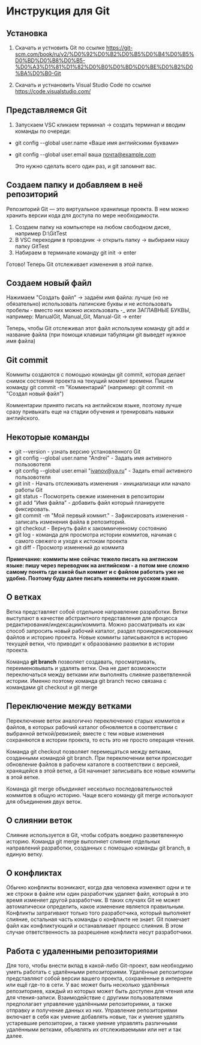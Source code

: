 # Инструкция для Git

## Установка
1. Скачать и устновить Git по ссылке https://git-scm.com/book/ru/v2/%D0%92%D0%B2%D0%B5%D0%B4%D0%B5%D0%BD%D0%B8%D0%B5-%D0%A3%D1%81%D1%82%D0%B0%D0%BD%D0%BE%D0%B2%D0%BA%D0%B0-Git 

2. Скачать и устнановить Visual Studio Code по ссылке https://code.visualstudio.com/ 

## Представляемся Git
1. Запускаем VSC кликаем терминал → создать терминал и вводим команды по очереди: 

* git config --global user.name «Ваше имя английскими буквами»

* git config --global user.email ваша почта@example.com

    Это нужно сделать всего один раз, и git запомнит вас.

## Создаем папку и добавляем в неё репозиторий

Репозиторий Git — это виртуальное хранилище проекта. В нем можно хранить версии кода для доступа по мере необходимости.
1. Создаем папку на компьютере на любом свободном диске, например D:\GitTest
2. В VSC переходим в проводник → открыть папку → выбираем нашу папку GitTest
3. Набираем в терминале команду git init → enter

Готово! Теперь Git отслеживает изменения в этой папке.

## Создаем новый файл

Нажимаем "Создать файл" → задаём имя файла: лучше (но не обязательно) использовать латинские буквы и не использовать пробелы - вместо них можно искользовать -_ или ЗАГЛАВНЫЕ БУКВЫ, например: ManualGit, Manual_Git, Manual-Git → enter

Теперь, чтобы Git отслеживал этот файл используем команду git add и название файла (при помощи клавиши табуляции git выведет нужное имя файла)

## Git commit

Коммиты создаются с помощью команды git commit, которая делает снимок состояния проекта на текущий момент времени.
Пишем команду git commit -m "Комментарий" (например: git commit -m "Создал новый файл")

Комментарии принято писать на английском языке, поэтому лучше сразу привыкать еще на стадии обучения и тренировать навыки английского. 
## Некоторые команды

* git --version - узнать версию установленного Git 
* git config --global user.name "Andrei" - Задать имя активного пользовотеля
* git config --global user.email "ivanov@ya.ru" - Задать email активного пользовотеля
* git init - Начать отслеживать изменения - инициализаци или начало работы Git
* git status - Посмотреть свежие изменения в репозитории
* git add "Имя файла" - добавить файл который планируете фиксировать.
* git commit -m "Мой первый коммит." - Зафиксировать изменения - записать изменения файла в репозиторий.
* git checkout - Вернуть файл к закоммиченному состоянию
* git log - команда для просмотра истории коммитов, начиная с самого свежего и уходя к истокам проекта
* git diff - Просмотр изменений до коммита

**Примечание: коммиты мне сейчас тежело писать на англиском языке: пишу через переводчик на английском - а потом мне сложно самому понять где какой был коммит и с файлом работать уже не удобно. Поэтому буду далее писать коммиты не русском языке.**


## О ветках

Ветка представляет собой отдельное направление разработки. Ветки выступают в качестве абстрактного представления для процесса редактирования/индексации/коммита. Можно рассматривать их как способ запросить новый рабочий каталог, раздел проиндексированных файлов и историю проекта. Новые коммиты записываются в историю текущей ветки, что приводит к образованию развилки в истории проекта.

Команда **git branch** позволяет создавать, просматривать, переименовывать и удалять ветки. Она не дает возможности переключаться между ветками или выполнять слияние разветвленной истории. Именно поэтому команда git branch тесно связана с командами git checkout и git merge

## Переключение между ветками

Переключение веток аналогично переключению старых коммитов и файлов, в которых рабочий каталог обновляется в соответствии с выбранной веткой/ревизией; вместе с тем новые изменения сохраняются в истории проекта, то есть это не просто операция чтения.

Команда git checkout позволяет перемещаться между ветками, созданными командой git branch. При переключении ветки происходит обновление файлов в рабочем каталоге в соответствии с версией, хранящейся в этой ветке, а Git начинает записывать все новые коммиты в этой ветке.



Команда git merge объединяет несколько последовательностей коммитов в общую историю. Чаще всего команду git merge используют для объединения двух веток.
## О слиянии веток

Слияние используется в Git, чтобы собрать воедино разветвленную историю. Команда git merge выполняет слияние отдельных направлений разработки, созданных с помощью команды git branch, в единую ветку.

## О конфликтах

Обычно конфликты возникают, когда два человека изменяют одни и те же строки в файле или один разработчик удаляет файл, который в это время изменяет другой разработчик. В таких случаях Git не может автоматически определить, какое изменение является правильным. Конфликты затрагивают только того разработчика, который выполняет слияние, остальная часть команды о конфликте не знает. Git помечает файл как конфликтующий и останавливает процесс слияния. В этом случае ответственность за разрешение конфликта несут разработчики.

## Работа с удаленными репозиториями

Для того, чтобы внести вклад в какой-либо Git-проект, вам необходимо уметь работать с удалёнными репозиториями. Удалённые репозитории представляют собой версии вашего проекта, сохранённые в интернете или ещё где-то в сети. У вас может быть несколько удалённых репозиториев, каждый из которых может быть доступен для чтения или для чтения-записи. Взаимодействие с другими пользователями предполагает управление удалёнными репозиториями, а также отправку и получение данных из них. Управление репозиториями включает в себя как умение добавлять новые, так и умение удалять устаревшие репозитории, а также умение управлять различными удалёнными ветками, объявлять их отслеживаемыми или нет и так далее.